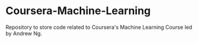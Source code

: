 # Coursera-Machine-Learning
Repository to store code related to Coursera's Machine Learning Course led by Andrew Ng.